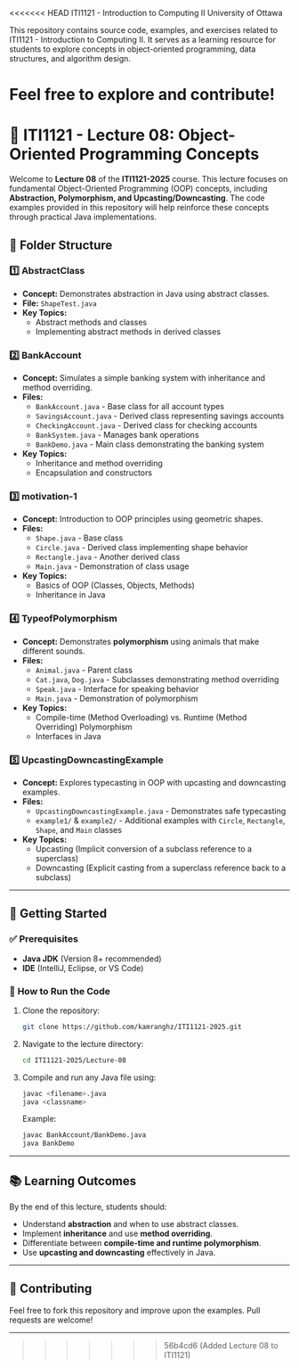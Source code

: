 <<<<<<< HEAD
ITI1121 - Introduction to Computing II
University of Ottawa

This repository contains source code, examples, and exercises related to ITI1121 - Introduction to Computing II. It serves as a learning resource for students to explore concepts in object-oriented programming, data structures, and algorithm design.

Feel free to explore and contribute!
=======
# 📌 ITI1121 - Lecture 08: Object-Oriented Programming Concepts

Welcome to **Lecture 08** of the **ITI1121-2025** course. This lecture focuses on fundamental Object-Oriented Programming (OOP) concepts, including **Abstraction, Polymorphism, and Upcasting/Downcasting**. The code examples provided in this repository will help reinforce these concepts through practical Java implementations.

## 📂 Folder Structure

### **1️⃣ AbstractClass**
- **Concept:** Demonstrates abstraction in Java using abstract classes.
- **File:** `ShapeTest.java`
- **Key Topics:**  
  - Abstract methods and classes
  - Implementing abstract methods in derived classes

### **2️⃣ BankAccount**
- **Concept:** Simulates a simple banking system with inheritance and method overriding.
- **Files:**  
  - `BankAccount.java` - Base class for all account types  
  - `SavingsAccount.java` - Derived class representing savings accounts  
  - `CheckingAccount.java` - Derived class for checking accounts  
  - `BankSystem.java` - Manages bank operations  
  - `BankDemo.java` - Main class demonstrating the banking system  
- **Key Topics:**  
  - Inheritance and method overriding  
  - Encapsulation and constructors  

### **3️⃣ motivation-1**
- **Concept:** Introduction to OOP principles using geometric shapes.
- **Files:**  
  - `Shape.java` - Base class  
  - `Circle.java` - Derived class implementing shape behavior  
  - `Rectangle.java` - Another derived class  
  - `Main.java` - Demonstration of class usage  
- **Key Topics:**  
  - Basics of OOP (Classes, Objects, Methods)
  - Inheritance in Java

### **4️⃣ TypeofPolymorphism**
- **Concept:** Demonstrates **polymorphism** using animals that make different sounds.
- **Files:**  
  - `Animal.java` - Parent class  
  - `Cat.java`, `Dog.java` - Subclasses demonstrating method overriding  
  - `Speak.java` - Interface for speaking behavior  
  - `Main.java` - Demonstration of polymorphism  
- **Key Topics:**  
  - Compile-time (Method Overloading) vs. Runtime (Method Overriding) Polymorphism  
  - Interfaces in Java  

### **5️⃣ UpcastingDowncastingExample**
- **Concept:** Explores typecasting in OOP with upcasting and downcasting examples.
- **Files:**  
  - `UpcastingDowncastingExample.java` - Demonstrates safe typecasting  
  - `example1/` & `example2/` - Additional examples with `Circle`, `Rectangle`, `Shape`, and `Main` classes  
- **Key Topics:**  
  - Upcasting (Implicit conversion of a subclass reference to a superclass)
  - Downcasting (Explicit casting from a superclass reference back to a subclass)

---

## 🚀 Getting Started

### ✅ **Prerequisites**
- **Java JDK** (Version 8+ recommended)
- **IDE** (IntelliJ, Eclipse, or VS Code)

### 🏃 **How to Run the Code**
1. Clone the repository:
   ```sh
   git clone https://github.com/kamranghz/ITI1121-2025.git
   ```
2. Navigate to the lecture directory:
   ```sh
   cd ITI1121-2025/Lecture-08
   ```
3. Compile and run any Java file using:
   ```sh
   javac <filename>.java
   java <classname>
   ```
   Example:
   ```sh
   javac BankAccount/BankDemo.java
   java BankDemo
   ```

---

## 📚 **Learning Outcomes**
By the end of this lecture, students should:
- Understand **abstraction** and when to use abstract classes.
- Implement **inheritance** and use **method overriding**.
- Differentiate between **compile-time and runtime polymorphism**.
- Use **upcasting and downcasting** effectively in Java.

---

## 🤝 Contributing
Feel free to fork this repository and improve upon the examples. Pull requests are welcome!

---
>>>>>>> 56b4cd6 (Added Lecture 08 to ITI1121)
